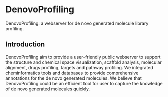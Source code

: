 # DenovoProfiling
DenovoProfiling: a webserver for de novo generated molecule library profiling.

## Introduction
DenovoProfiling aim to provide a user-friendly public webserver to support the structure and chemical space visualization, scaffold analysis, molecular alignment, drugs profiling, targets and pathway profiling. We integrated cheminformatics tools and databases to provide comprehensive annotations for the de novo generated molecules. We believe that DenovoProfiling could be an efficient tool for user to capture the knowledge of de novo generated molecules quickly.
